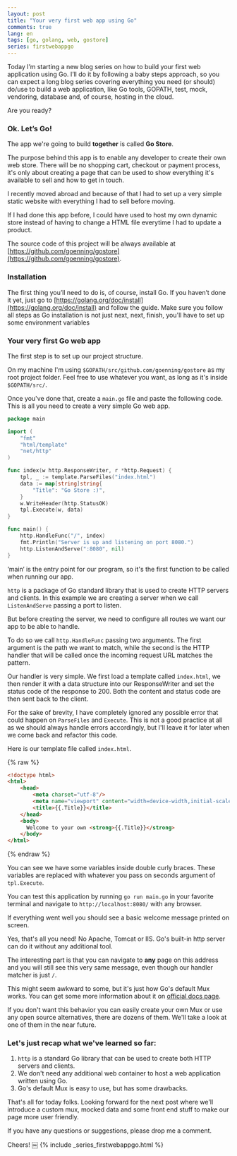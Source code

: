 ```yaml
---
layout: post
title: "Your very first web app using Go"
comments: true
lang: en
tags: [go, golang, web, gostore]
series: firstwebappgo
---
```


Today I’m starting a new blog series on how to build your first web application using Go. I’ll do it by following a baby steps approach, so you can expect a long blog series covering everything you need (or should) do/use to build a web application, like Go tools, GOPATH, test, mock, vendoring, database and, of course, hosting in the cloud.

Are you ready?

### Ok. Let’s Go!

The app we're going to build **together** is called **Go Store**. 

The purpose behind this app is to enable any developer to create their own web store. There will be no shopping cart, checkout or payment process, it's only about creating a page that can be used to show everything it's available to sell and how to get in touch.

I recently moved abroad and because of that I had to set up a very simple static website with everything I had to sell before moving. 

If I had done this app before, I could have used to host my own dynamic store instead of having to change a HTML file everytime I had to update a product.

The source code of this project will be always available at [https://github.com/goenning/gostore](https://github.com/goenning/gostore).

### Installation 

The first thing you’ll need to do is, of course, install Go. If you haven’t done it yet, just go to [https://golang.org/doc/install](https://golang.org/doc/install) and follow the guide. Make sure you follow all steps as Go installation is not just next, next, finish, you'll have to set up some environment variables

### Your very first Go web app 

The first step is to set up our project structure. 

On my machine I'm using `$GOPATH/src/github.com/goenning/gostore` as my root project folder. Feel free to use whatever you want, as long as it's inside `$GOPATH/src/`.

Once you've done that, create a `main.go` file and paste the following code. This is all you need to create a very simple Go web app. 

```go
package main

import (
	"fmt"
	"html/template"
	"net/http"
)

func index(w http.ResponseWriter, r *http.Request) {
	tpl, _ := template.ParseFiles("index.html")
	data := map[string]string{
		"Title": "Go Store :)",
	}
	w.WriteHeader(http.StatusOK)
	tpl.Execute(w, data)
}

func main() {
	http.HandleFunc("/", index)
	fmt.Println("Server is up and listening on port 8080.")
	http.ListenAndServe(":8080", nil)
}

````

‘main‘ is the entry point for our program, so it's the first function to be called when running our app.

`http` is a package of Go standard library that is used to create HTTP servers and clients. In this example we are creating a server when we call `ListenAndServe` passing a port to listen.

But before creating the server, we need to configure all routes we want our app to be able to handle. 

To do so we call `http.HandleFunc` passing two arguments. The first argument is the path we want to match, while the second is the HTTP handler that will be called once the incoming request URL matches the pattern.

Our handler is very simple. We first load a template called `index.html`, we then render it with a data structure into our ResponseWriter and set the status code of the response to 200. Both the content and status code are then sent back to the client.

For the sake of brevity, I have completely ignored any possible error that could happen on `ParseFiles` and `Execute`. This is not a good practice at all as we should always handle errors accordingly, but I'll leave it for later when we come back and refactor this code.

Here is our template file called `index.html`.

{% raw %}
```html
<!doctype html>
<html>
    <head>
        <meta charset="utf-8"/>
        <meta name="viewport" content="width=device-width,initial-scale=1">
        <title>{{.Title}}</title>
    </head>
    <body>
      Welcome to your own <strong>{{.Title}}</strong>
    </body>
</html>
```
{% endraw %}

You can see we have some variables inside double curly braces. These variables are replaced with whatever you pass on seconds argument of `tpl.Execute`.

You can test this application by running `go run main.go` in your favorite terminal and navigate to `http://localhost:8080/` with any browser. 

If everything went well you should see a basic welcome message printed on screen. 

Yes, that's all you need! No Apache, Tomcat or IIS. Go's built-in http server can do it without any additional tool.

The interesting part is that you can navigate to **any** page on this address and you will still see this very same message, even though our handler matcher is just `/`. 

This might seem awkward to some, but it's just how Go's default Mux works. You can get some more information about it on [official docs page](https://golang.org/src/net/http/server.go?s=57308:57433#L1890). 

If you don't want this behavior you can easily create your own Mux or use any open source alternatives, there are dozens of them. We'll take a look at one of them in the near future.

### Let's just recap what we've learned so far:

1. `http` is a standard Go library that can be used to create both HTTP servers and clients.
2. We don't need any additional web container to host a web application written using Go.
3. Go's default Mux is easy to use, but has some drawbacks.

That's all for today folks. Looking forward for the next post where we'll introduce a custom mux, mocked data and some front end stuff to make our page more user friendly.

If you have any questions or suggestions, please drop me a comment.

Cheers!
￼
{% include _series_firstwebappgo.html %}